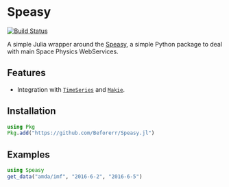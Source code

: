 # Speasy

[![Build Status](https://github.com/Beforerr/Speasy.jl/actions/workflows/CI.yml/badge.svg?branch=main)](https://github.com/Beforerr/Speasy.jl/actions/workflows/CI.yml?query=branch%3Amain)

A simple Julia wrapper around the [Speasy](https://github.com/SciQLop/speasy), a simple Python package to deal with main Space Physics WebServices.

## Features

- Integration with [`TimeSeries`](https://github.com/JuliaStats/TimeSeries.jl) and [`Makie`](https://github.com/MakieOrg/Makie.jl).

## Installation

```julia
using Pkg
Pkg.add("https://github.com/Beforerr/Speasy.jl")
```

## Examples

```julia
using Speasy
get_data("amda/imf", "2016-6-2", "2016-6-5")
```